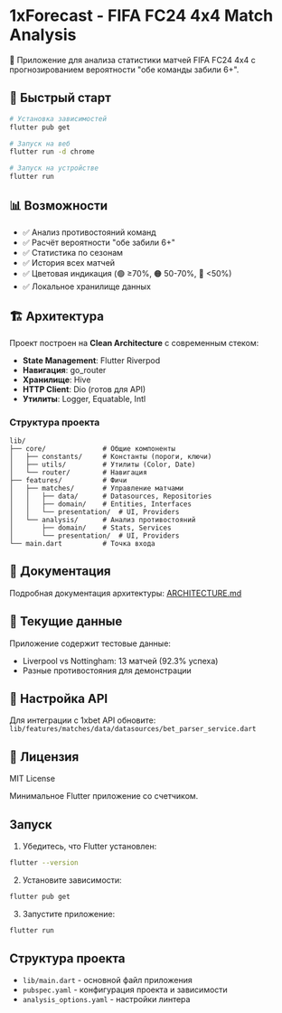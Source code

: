 # 1xForecast - FIFA FC24 4x4 Match Analysis

🎯 Приложение для анализа статистики матчей FIFA FC24 4x4 с прогнозированием вероятности "обе команды забили 6+".

## 🚀 Быстрый старт

```bash
# Установка зависимостей
flutter pub get

# Запуск на веб
flutter run -d chrome

# Запуск на устройстве
flutter run
```

## 📊 Возможности

- ✅ Анализ противостояний команд
- ✅ Расчёт вероятности "обе забили 6+"
- ✅ Статистика по сезонам
- ✅ История всех матчей
- ✅ Цветовая индикация (🟢 ≥70%, 🟠 50-70%, 🔴 <50%)
- ✅ Локальное хранилище данных

## 🏗️ Архитектура

Проект построен на **Clean Architecture** с современным стеком:

- **State Management**: Flutter Riverpod
- **Навигация**: go_router
- **Хранилище**: Hive
- **HTTP Client**: Dio (готов для API)
- **Утилиты**: Logger, Equatable, Intl

### Структура проекта

```
lib/
├── core/              # Общие компоненты
│   ├── constants/     # Константы (пороги, ключи)
│   ├── utils/         # Утилиты (Color, Date)
│   └── router/        # Навигация
├── features/          # Фичи
│   ├── matches/       # Управление матчами
│   │   ├── data/      # Datasources, Repositories
│   │   ├── domain/    # Entities, Interfaces
│   │   └── presentation/  # UI, Providers
│   └── analysis/      # Анализ противостояний
│       ├── domain/    # Stats, Services
│       └── presentation/  # UI, Providers
└── main.dart          # Точка входа
```

## 📖 Документация

Подробная документация архитектуры: [ARCHITECTURE.md](ARCHITECTURE.md)

## 🧪 Текущие данные

Приложение содержит тестовые данные:
- Liverpool vs Nottingham: 13 матчей (92.3% успеха)
- Разные противостояния для демонстрации

## 🔧 Настройка API

Для интеграции с 1xbet API обновите:
`lib/features/matches/data/datasources/bet_parser_service.dart`

## 📝 Лицензия

MIT License

Минимальное Flutter приложение со счетчиком.

## Запуск

1. Убедитесь, что Flutter установлен:
```bash
flutter --version
```

2. Установите зависимости:
```bash
flutter pub get
```

3. Запустите приложение:
```bash
flutter run
```

## Структура проекта

- `lib/main.dart` - основной файл приложения
- `pubspec.yaml` - конфигурация проекта и зависимости
- `analysis_options.yaml` - настройки линтера
